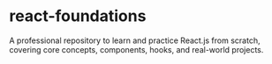 # react-foundations
A professional repository to learn and practice React.js from scratch, covering core concepts, components, hooks, and real-world projects.

<!-- PS C:\Users\Abu Huzaifa\Desktop\videos\react js\react-foundations> -->
